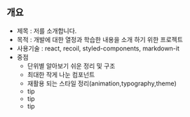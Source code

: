 ## 개요

- 제목 : 저를 소개합니다.
- 목적 : 개발에 대한 열정과 학습한 내용을 소개 하기 위한 프로젝트
- 사용기술 : react, recoil, styled-components, markdown-it
- 중점
  - 단위별 알아보기 쉬운 정리 및 구조
  - 최대한 작게 나눈 컴포넌트
  - 재활용 되는 스타일 정리(animation,typography,theme)
  - tip
  - tip
  - tip
